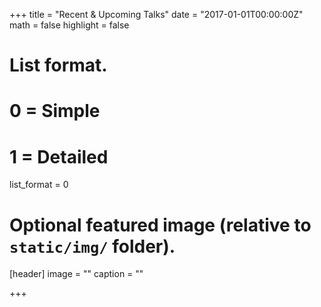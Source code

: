 +++
title = "Recent & Upcoming Talks"
date = "2017-01-01T00:00:00Z"
math = false
highlight = false

# List format.
#   0 = Simple
#   1 = Detailed
list_format = 0


# Optional featured image (relative to `static/img/` folder).
[header]
image = ""
caption = ""

+++
